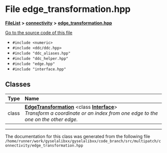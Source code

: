 

# File edge\_transformation.hpp



[**FileList**](files.md) **>** [**connectivity**](dir_28b51abc9241105ab41b66c468e7d019.md) **>** [**edge\_transformation.hpp**](edge__transformation_8hpp.md)

[Go to the source code of this file](edge__transformation_8hpp_source.md)



* `#include <numeric>`
* `#include <ddc/ddc.hpp>`
* `#include "ddc_aliases.hpp"`
* `#include "ddc_helper.hpp"`
* `#include "edge.hpp"`
* `#include "interface.hpp"`















## Classes

| Type | Name |
| ---: | :--- |
| class | [**EdgeTransformation**](classEdgeTransformation.md) &lt;class [**Interface**](structInterface.md)&gt;<br>_Transform a coordinate or an index from one edge to the one on the other edge._  |



















































------------------------------
The documentation for this class was generated from the following file `/home/runner/work/gyselalibxx/gyselalibxx/code_branch/src/multipatch/connectivity/edge_transformation.hpp`


